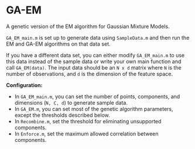 # GA-EM
A genetic version of the EM algorithm for Gaussian Mixture Models.

`GA_EM_main.m` is set up to generate data using `SampleData.m` and then run the EM and GA-EM algorithms on that data set.

If you have a different data set, you can either modify `GA_EM_main.m` to use this data instead of the sample data or write your own main function and call `GA_EM(data)`. The input data should be an `N x d` matrix where `N` is the number of observations, and `d` is the dimension of the feature space.

**Configuration:**
- In `GA_EM_main.m`, you can set the number of points, components, and dimensions (`N, C, d`) to generate sample data.
- In `GA_EM.m`, you can set most of the genetic algorithm parameters, except the thresholds described below.
- In `Recombine.m`, set the threshold for eliminating unsupported components.
- In `Enforce.m`, set the maximum allowed correlation between components.
